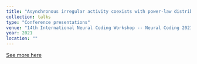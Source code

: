```yaml
---
title: "Asynchronous irregular activity coexists with power-law distributed neuronal avalanches"
collection: talks
type: "Conference presentations"
venue: "14th International Neural Coding Workshop -- Neural Coding 2021, Online, Available in: url, https://bit.ly/neuralcoding2021abs"
year: 2021
location: ""
---
```


[See more here](https://bit.ly/neuralcoding2021abs)
